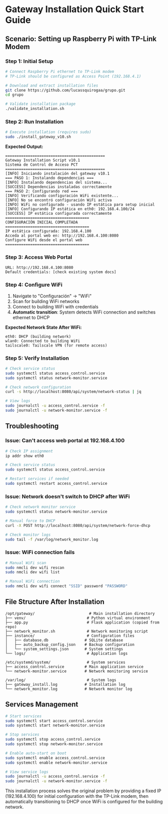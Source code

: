 # Gateway Installation Quick Start Guide

## Scenario: Setting up Raspberry Pi with TP-Link Modem

### Step 1: Initial Setup
```bash
# Connect Raspberry Pi ethernet to TP-Link modem
# TP-Link should be configured as Access Point (192.168.4.1)

# Download and extract installation files
git clone https://github.com/lucassquirogaa/grupo.git
cd grupo

# Validate installation package
./validate_installation.sh
```

### Step 2: Run Installation
```bash
# Execute installation (requires sudo)
sudo ./install_gateway_v10.sh
```

**Expected Output:**
```
============================================
Gateway Installation Script v10.1
Sistema de Control de Acceso PCT
============================================
[INFO] Iniciando instalación del gateway v10.1
=== PASO 1: Instalando dependencias ===
[INFO] Instalando dependencias del sistema...
[SUCCESS] Dependencias instaladas correctamente
=== PASO 2: Configurando red ===
[INFO] Verificando configuración WiFi existente...
[INFO] No se encontró configuración WiFi activa
[INFO] WiFi no configurado - usando IP estática para setup inicial
[INFO] Configurando IP estática en eth0: 192.168.4.100/24
[SUCCESS] IP estática configurada correctamente
=====================================
CONFIGURACIÓN INICIAL COMPLETADA
=====================================
IP estática configurada: 192.168.4.100
Acceda al portal web en: http://192.168.4.100:8080
Configure WiFi desde el portal web
=====================================
```

### Step 3: Access Web Portal
```
URL: http://192.168.4.100:8080
Default credentials: [check existing system docs]
```

### Step 4: Configure WiFi
1. Navigate to "Configuración" → "WiFi"
2. Scan for building WiFi networks
3. Connect to building WiFi with credentials
4. **Automatic transition**: System detects WiFi connection and switches ethernet to DHCP

**Expected Network State After WiFi:**
```
eth0: DHCP (building network)
wlan0: Connected to building WiFi
tailscale0: Tailscale VPN (for remote access)
```

### Step 5: Verify Installation
```bash
# Check service status
sudo systemctl status access_control.service
sudo systemctl status network-monitor.service

# Check network configuration
curl -s http://localhost:8080/api/system/network-status | jq

# View logs
sudo journalctl -u access_control.service -f
sudo journalctl -u network-monitor.service -f
```

## Troubleshooting

### Issue: Can't access web portal at 192.168.4.100
```bash
# Check IP assignment
ip addr show eth0

# Check service status
sudo systemctl status access_control.service

# Restart services if needed
sudo systemctl restart access_control.service
```

### Issue: Network doesn't switch to DHCP after WiFi
```bash
# Check network monitor service
sudo systemctl status network-monitor.service

# Manual force to DHCP
curl -X POST http://localhost:8080/api/system/network-force-dhcp

# Check monitor logs
sudo tail -f /var/log/network_monitor.log
```

### Issue: WiFi connection fails
```bash
# Manual WiFi scan
sudo nmcli dev wifi rescan
sudo nmcli dev wifi list

# Manual WiFi connection
sudo nmcli dev wifi connect "SSID" password "PASSWORD"
```

## File Structure After Installation

```
/opt/gateway/                        # Main installation directory
├── venv/                           # Python virtual environment
├── app.py                          # Flask application (copied from repo)
├── network_monitor.sh              # Network monitoring script
├── instance/                       # Configuration files
│   ├── database.db                # SQLite database
│   ├── auto_backup_config.json    # Backup configuration
│   └── system_settings.json       # System settings
└── logs/                           # Application logs

/etc/systemd/system/                # System services
├── access_control.service         # Main application service
└── network-monitor.service        # Network monitoring service

/var/log/                           # System logs
├── gateway_install.log            # Installation log
└── network_monitor.log            # Network monitor log
```

## Services Management

```bash
# Start services
sudo systemctl start access_control.service
sudo systemctl start network-monitor.service

# Stop services
sudo systemctl stop access_control.service
sudo systemctl stop network-monitor.service

# Enable auto-start on boot
sudo systemctl enable access_control.service
sudo systemctl enable network-monitor.service

# View service logs
sudo journalctl -u access_control.service -f
sudo journalctl -u network-monitor.service -f
```

This installation process solves the original problem by providing a fixed IP (192.168.4.100) for initial configuration with the TP-Link modem, then automatically transitioning to DHCP once WiFi is configured for the building network.